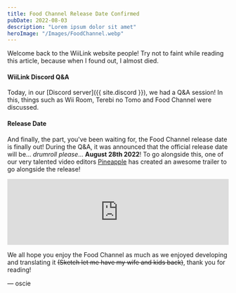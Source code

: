 ```yaml
---
title: Food Channel Release Date Confirmed
pubDate: 2022-08-03
description: "Lorem ipsum dolor sit amet"
heroImage: "/Images/FoodChannel.webp"
---
```


Welcome back to the WiiLink website people! Try not to faint while reading this article, because when I found out, I almost died.

#### WiiLink Discord Q&A

Today, in our [Discord server]({{ site.discord }}), we had a Q&A session! In this, things such as Wii Room, Terebi no Tomo and Food Channel were discussed.

#### Release Date

And finally, the part, you've been waiting for, the Food Channel release date is finally out! During the Q&A, it was announced that the official release date will be... *drumroll please*... **August 28th 2022**! To go alongside this, one of our very talented video editors [Pineapple](https://www.youtube.com/channel/UCfxa5lj2wsra8P0mi1BkJ5A) has created an awesome trailer to go alongside the release!

<center><iframe width="100%" src="https://www.youtube.com/embed/i5c4ShKd704" title="YouTube video player" frameborder="0" allow="accelerometer; autoplay; clipboard-write; encrypted-media; gyroscope; picture-in-picture" allowfullscreen></iframe></center>

We all hope you enjoy the Food Channel as much as we enjoyed developing and translating it ~~(Sketch let me have my wife and kids back)~~, thank you for reading!

&mdash; oscie
